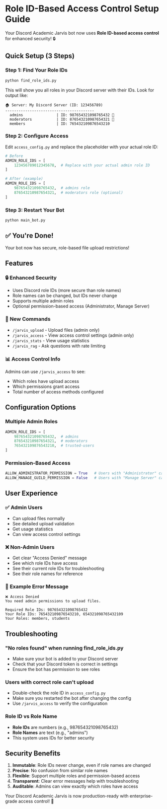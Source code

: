 # Role ID-Based Access Control Setup Guide

Your Discord Academic Jarvis bot now uses **Role ID-based access control** for enhanced security! 🔒

## Quick Setup (3 Steps)

### Step 1: Find Your Role IDs
```bash
python find_role_ids.py
```

This will show you all roles in your Discord server with their IDs. Look for output like:
```
🏠 Server: My Discord Server (ID: 123456789)
----------------------------------------
  admins               | ID: 987654321098765432 👑
  moderators           | ID: 876543210987654321 👑
  members              | ID: 765432109876543210
```

### Step 2: Configure Access
Edit `access_config.py` and replace the placeholder with your actual role ID:

```python
# Before
ADMIN_ROLE_IDS = [
    123456789012345678,  # Replace with your actual admin role ID
]

# After (example)
ADMIN_ROLE_IDS = [
    987654321098765432,  # admins role
    876543210987654321,  # moderators role (optional)
]
```

### Step 3: Restart Your Bot
```bash
python main_bot.py
```

## ✅ You're Done!

Your bot now has secure, role-based file upload restrictions!

## Features

### 🔒 **Enhanced Security**
- Uses Discord role IDs (more secure than role names)
- Role names can be changed, but IDs never change
- Supports multiple admin roles
- Optional permission-based access (Administrator, Manage Server)

### 🤖 **New Commands**
- `/jarvis_upload` - Upload files (admin only)
- `/jarvis_access` - View access control settings (admin only)
- `/jarvis_stats` - View usage statistics
- `/jarvis_rag` - Ask questions with rate limiting

### 📊 **Access Control Info**
Admins can use `/jarvis_access` to see:
- Which roles have upload access
- Which permissions grant access
- Total number of access methods configured

## Configuration Options

### Multiple Admin Roles
```python
ADMIN_ROLE_IDS = [
    987654321098765432,  # admins
    876543210987654321,  # moderators
    765432109876543210,  # trusted-users
]
```

### Permission-Based Access
```python
ALLOW_ADMINISTRATOR_PERMISSION = True   # Users with "Administrator" can upload
ALLOW_MANAGE_GUILD_PERMISSION = False   # Users with "Manage Server" can upload
```

## User Experience

### ✅ **Admin Users**
- Can upload files normally
- See detailed upload validation
- Get usage statistics
- Can view access control settings

### ❌ **Non-Admin Users**
- Get clear "Access Denied" message
- See which role IDs have access
- See their current role IDs for troubleshooting
- See their role names for reference

### 📱 **Example Error Message**
```
❌ Access Denied
You need admin permissions to upload files.

Required Role IDs: 987654321098765432
Your Role IDs: 765432109876543210, 654321098765432109
Your Roles: members, students
```

## Troubleshooting

### "No roles found" when running find_role_ids.py
- Make sure your bot is added to your Discord server
- Check that your Discord token is correct in settings
- Ensure the bot has permission to see roles

### Users with correct role can't upload
- Double-check the role ID in `access_config.py`
- Make sure you restarted the bot after changing the config
- Use `/jarvis_access` to verify the configuration

### Role ID vs Role Name
- **Role IDs** are numbers (e.g., 987654321098765432)
- **Role Names** are text (e.g., "admins")
- This system uses IDs for better security

## Security Benefits

1. **Immutable**: Role IDs never change, even if role names are changed
2. **Precise**: No confusion from similar role names
3. **Flexible**: Support multiple roles and permission-based access
4. **Transparent**: Clear error messages help with troubleshooting
5. **Auditable**: Admins can view exactly which roles have access

Your Discord Academic Jarvis is now production-ready with enterprise-grade access control! 🚀
